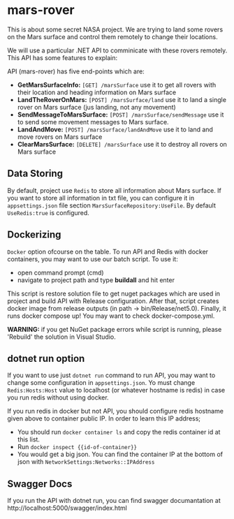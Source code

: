 # mars-rover

This is about some secret NASA project. We are trying to land some rovers on the Mars surface and control them remotely to change their locations. 

We will use a particular .NET API to comminicate with these rovers remotely. This API has some features to explain:

API (mars-rover) has five end-points which are:
* **GetMarsSurfaceInfo:** `[GET] /marsSurface` use it to get all rovers with their location and heading information on Mars surface
* **LandTheRoverOnMars:** `[POST] /marsSurface/land` use it to land a single rover on Mars surface (jus landing, not any movement)
* **SendMessageToMarsSurface:** `[POST] /marsSurface/sendMessage` use it to send some movement messages to Mars surface. 
* **LandAndMove:** `[POST] /marsSurface/landAndMove` use it to land and move rovers on Mars surface
* **ClearMarsSurface:** `[DELETE] /marsSurface` use it to destroy all rovers on Mars surface

## Data Storing
By default, project use `Redis` to store all information about Mars surface. If you want to store all information in txt file, you can configure it in `appsettings.json` file section `MarsSurfaceRepository:UseFile`. By default `UseRedis:true` is configured.

## Dockerizing
`Docker` option ofcourse on the table. To run API and Redis with docker containers, you may want to use our batch script. To use it: 
* open command prompt (cmd)
* navigate to project path and type **buildall** and hit enter 

This script is restore solution file to get nuget packages which are used in project and build API with Release configuration. After that, script creates docker image from release outputs (in path -> bin/Release/net5.0). Finally, it runs docker compose up! You may want to check docker-compose.yml.

**WARNING:** if you get NuGet package errors while script is running, please 'Rebuild' the solution in Visual Studio. 

## dotnet run option
If you want to use just `dotnet run` command to run API, you may want to change some configuration in `appsettings.json`. Yo must change `Redis:Hosts:Host` value to localhost (or whatever hostname is redis) in case you run redis without using docker. 

If you run redis in docker but not API, you should configure redis hostname given above to container public IP. In order to learn this IP address;
* You should run `docker container ls` and copy the redis container id at this list. 
* Run `docker inspect {{id-of-container}}`
* You would get a big json. You can find the container IP at the bottom of json with `NetworkSettings:Networks::IPAddress`

## Swagger Docs
If you run the API with dotnet run, you can find swagger documantation at http://localhost:5000/swagger/index.html